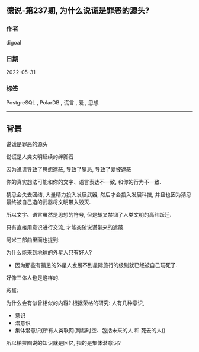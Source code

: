 ## 德说-第237期, 为什么说谎是罪恶的源头?   
                                                          
### 作者                                                          
digoal                                                          
                                                          
### 日期                                                          
2022-05-31                                               
                                                          
### 标签                                                          
PostgreSQL , PolarDB , 谎言 , 爱 , 思想                                           
                                                          
----                                            
                                                          
## 背景   
  
说谎是罪恶的源头  
  
说谎是人类文明延续的绊脚石  
  
因为说谎导致了思想遮蔽, 导致了猜忌, 导致了爱被遮蔽    
  
你的真实想法可能和你的文字、语言表达不一致, 和你的行为不一致.     
  
猜忌会失去团结, 大量精力投入发展武器, 然后才会投入发展科技, 并且也因为猜忌最终被自己造的武器将文明带入毁灭.    
  
所以文字、语言虽然是思想的符号, 但是却又禁锢了人类文明的高纬跃迁.    
  
只有直接用意识进行交流, 才能突破说谎带来的遮蔽.    
     
阿米三部曲里面也提到:     
  
为什么能来到地球的外星人只有好人?  
- 因为那些有猜忌的外星人发展不到星际旅行的级别就已经被自己玩死了.       
      
好像三体人也是这样的.  
  
彩蛋:  
  
为什么会有似曾相似的内容? 根据荣格的研究: 人有几种意识,   
- 意识  
- 潜意识  
- 集体潜意识(所有人类联网(跨越时空、包括未来的人 和 死去的人))    
      
所以柏拉图说的知识就是回忆, 指的是集体潜意识?    
  
  

